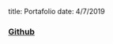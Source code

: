 title: Portafolio
date: 4/7/2019

### [Github](https://github.com/dotoscat)

<div class="github-widget" data-username="dotoscat"></div>
<script src="https://unpkg.com/github-card@1.2.1/dist/widget.js"></script>
